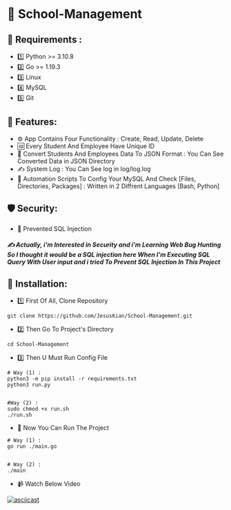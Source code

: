 # 🏫 School-Management

## 👀 Requirements :
- 1️⃣ Python >= 3.10.8
- 2️⃣ Go >= 1.19.3
- 3️⃣ Linux
- 4️⃣ MySQL
- 5️⃣ Git

## 🦾 Features:
- ⚙️ App Contains Four Functionality : Create, Read, Update, Delete
- 🆔 Every Student And Employee Have Unique ID
- 🔗 Convert Students And Employees Data To JSON Format : You Can See Converted Data in JSON Directory
- ✍️ System Log : You Can See log in log/log.log
- 🤖 Automation Scripts To Config Your MySQL And Check [Files, Directories, Packages] : Written in 2 Diffrent Languages [Bash, Python]

## 🛡 Security:
- 💉 Prevented SQL Injection
##### ✍️ Actually, i'm Interested in Security and i'm Learning Web Bug Hunting So I thought it would be a SQL injection here When I'm Executing SQL Query With User input and i tried To Prevent SQL Injection In This Project

## 🏁 Installation:
- 1️⃣ First Of All, Clone Repository
```
git clone https://github.com/JesusKian/School-Management.git
```

- 2️⃣ Then Go To Project's Directory
```
cd School-Management
```


- 3️⃣ Then U Must Run Config File
```
# Way (1) :
python3 -m pip install -r requirements.txt
python3 run.py


#Way (2) :
sudo chmod +x run.sh
./run.sh
```

- 🎒 Now You Can Run The Project
```
# Way (1) :
go run ./main.go


# Way (2) :
./main
```

- 📹 Watch Below Video

[![asciicast](https://asciinema.org/a/qQfKMAr2DOTV4HJcO706ytprS.svg)](https://asciinema.org/a/qQfKMAr2DOTV4HJcO706ytprS)
